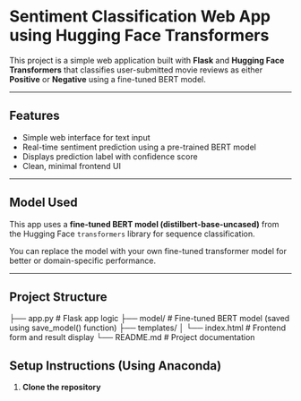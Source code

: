 # Sentiment Classification Web App using Hugging Face Transformers

This project is a simple web application built with **Flask** and **Hugging Face Transformers** that classifies user-submitted movie reviews as either **Positive** or **Negative** using a fine-tuned BERT model.

---

## Features

- Simple web interface for text input
- Real-time sentiment prediction using a pre-trained BERT model
- Displays prediction label with confidence score
- Clean, minimal frontend UI

---

## Model Used

This app uses a **fine-tuned BERT model (distilbert-base-uncased)** from the Hugging Face `transformers` library for sequence classification.

You can replace the model with your own fine-tuned transformer model for better or domain-specific performance.

---

## Project Structure

├── app.py # Flask app logic
├── model/ # Fine-tuned BERT model (saved using save_model() function)
├── templates/
│ └── index.html # Frontend form and result display
└── README.md # Project documentation



## Setup Instructions (Using Anaconda)

1. **Clone the repository**